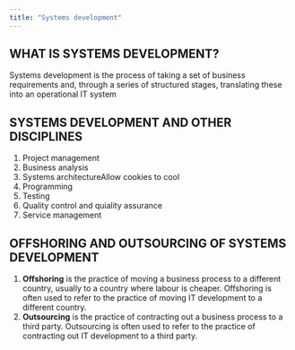 ```yaml
---
title: "Systems development"
---
```



## WHAT IS SYSTEMS DEVELOPMENT?


Systems development is the process of taking a set of business requirements and, 
through a series of structured stages, translating these into an operational IT system

## SYSTEMS DEVELOPMENT AND OTHER DISCIPLINES

1. Project management
2. Business analysis
3. Systems architectureAllow cookies to cool 
4. Programming
5. Testing
6. Quality control and quiality assurance
7. Service management

## OFFSHORING AND OUTSOURCING OF SYSTEMS DEVELOPMENT

1. **Offshoring** is the practice of moving a business process to a different country, usually to a country where labour is cheaper. Offshoring is often used to refer to the practice of moving IT development to a different country.
2. **Outsourcing** is the practice of contracting out a business process to a third party. Outsourcing is often used to refer to the practice of contracting out IT development to a third party.